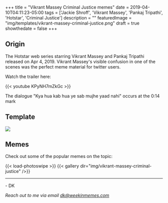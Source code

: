 +++
title = "Vikrant Massey Criminal Justice memes"
date = 2019-04-10T04:11:23-05:00
tags = ['Jackie Shroff', 'Vikrant Massey', 'Pankaj Tripathi', 'Hotstar', 'Criminal Justice']
description = ""
featuredImage = "img/templates/vikrant-massey-criminal-justice.png"
draft = true
showthedate = false
+++

## Origin

The Hotstar web series starring Vikrant Massey and Pankaj Tripathi released on Apr 4, 2019. Vikrant Massey's visible confusion in one of the scenes was the perfect meme material for twitter users.
<!--more-->

Watch the trailer here:

{{< youtube KPyNH7mZkGc >}}

The dialogue "Kya hua kab hua ye sab mujhe yaad nahi" occurs at the 0:14 mark

## Template

![](img/templates/vikrant-massey-criminal-justice.png)

## Memes

Check out some of the popular memes on the topic:

{{< load-photoswipe >}}
{{< gallery dir="img/vikrant-massey-criminal-justice" />}}

---
\- DK

*Reach out to me via email dk@weekinmemes.com*